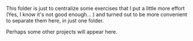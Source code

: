 This folder is just to centralize some exercises that I put a little more effort (Yes, I know it's not good enough... ) and turned out to be more convenient to separate them here, in just one folder.

Perhaps some other projects will appear here.